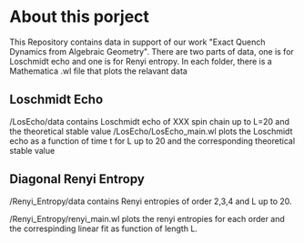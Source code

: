 # About this porject

This Repository contains data in support of our work "Exact Quench Dynamics from Algebraic Geometry". 
There are two parts of data, one is for Loschmidt echo and one is for Renyi entropy. 
In each folder, there is a Mathematica .wl file that plots the relavant data

## Loschmidt Echo

/LosEcho/data contains Loschmidt echo of XXX spin chain up to L=20 and the theoretical stable value
/LosEcho/LosEcho_main.wl plots the Loschmidt echo as a function of time t for L up to 20 and the corresponding theoretical stable value

## Diagonal Renyi Entropy

/Renyi_Entropy/data contains Renyi entropies of order 2,3,4 and L up to 20.

/Renyi_Entropy/renyi_main.wl plots the renyi entropies for each order and the correspinding linear fit as function of length L.
